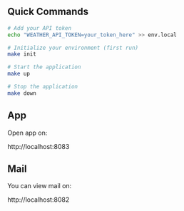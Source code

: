 ## Quick Commands

```bash
# Add your API token
echo "WEATHER_API_TOKEN=your_token_here" >> env.local

# Initialize your environment (first run)
make init

# Start the application
make up

# Stop the application
make down
```

## App
Open app on:

http://localhost:8083

## Mail

You can view mail on:

http://localhost:8082

